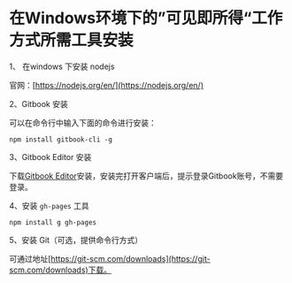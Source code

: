 # 在Windows环境下的”可见即所得“工作方式所需工具安装

1、 在windows 下安装 nodejs

官网：[https://nodejs.org/en/](https://nodejs.org/en/)

2、Gitbook 安装

可以在命令行中输入下面的命令进行安装：

```
npm install gitbook-cli -g
```

3、Gitbook Editor 安装

下载[Gitbook Editor](https://legacy.gitbook.com/editor)安装，安装完打开客户端后，提示登录Gitbook账号，不需要登录。

4、安装 `gh-pages` 工具

```
npm install g gh-pages
```

5、安装 Git（可选，提供命令行方式）

可通过地址[https://git-scm.com/downloads](https://git-scm.com/downloads)下载。

